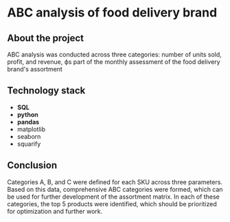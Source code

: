 # ABC analysis of food delivery brand #

## About the project ##
ABC analysis was conducted across three categories: number of units sold, profit, and revenue, фs part of the monthly assessment of the food delivery brand's assortment


## Technology stack ##

- **SQL**
- **python**
- **pandas**
- matplotlib
- seaborn
- squarify

## Conclusion ##
Categories A, B, and C were defined for each SKU across three parameters. 
Based on this data, comprehensive ABC categories were formed, which can be used for further development of the assortment matrix. 
In each of these categories, the top 5 products were identified, which should be prioritized for optimization and further work.
